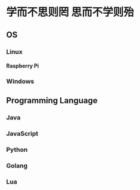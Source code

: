 # 学而不思则罔 思而不学则殆

## OS

### Linux

#### Raspberry Pi

### Windows

## Programming Language

### Java

### JavaScript

### Python

### Golang

### Lua
